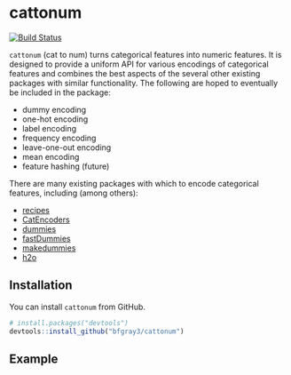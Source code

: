 
<!-- README.md is generated from README.Rmd. Please edit that file -->

# cattonum

[![Build
Status](https://travis-ci.org/bfgray3/cattonum.svg?branch=master)](https://travis-ci.org/bfgray3/cattonum)

`cattonum` (cat to num) turns categorical features into numeric
features. It is designed to provide a uniform API for various encodings
of categorical features and combines the best aspects of the several
other existing packages with similar functionality. The following are
hoped to eventually be included in the package:

  - dummy encoding
  - one-hot encoding
  - label encoding
  - frequency encoding
  - leave-one-out encoding
  - mean encoding
  - feature hashing (future)

There are many existing packages with which to encode categorical
features, including (among
    others):

  - [recipes](https://cran.r-project.org/web/packages/recipes/index.html)
  - [CatEncoders](https://cran.r-project.org/web/packages/CatEncoders/index.html)
  - [dummies](https://cran.r-project.org/web/packages/dummies/index.html)
  - [fastDummies](https://cran.r-project.org/web/packages/fastDummies/index.html)
  - [makedummies](https://cran.r-project.org/web/packages/makedummies/index.html)
  - [h2o](https://cran.r-project.org/web/packages/h2o/index.html)

## Installation

You can install `cattonum` from GitHub.

``` r
# install.packages("devtools")
devtools::install_github("bfgray3/cattonum")
```

## Example
